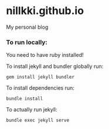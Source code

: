 # nillkki.github.io
My personal blog

### To run locally:
You need to have ruby installed!

To install jekyll and bundler globally run:
```
gem install jekyll bundler
```
To install dependencies run:
```
bundle install
```
To actually run jekyll:
```
bundle exec jekyll serve
```

